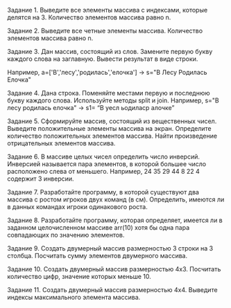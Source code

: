Задание 1. Выведите все элементы массива с индексами, которые делятся на 3. Количество элементов массива равно n.

Задание 2. Выведите все четные элементы массива. Количество элементов массива равно n.

Задание 3. Дан массив, состоящий из слов. Замените первую букву каждого слова на заглавную. Вывести результат в виде строки.

Например, a=['В','лесу','родилась','елочка'] -> s="В Лесу Родилась Елочка"

Задание 4. Дана строка. Поменяйте местами первую и последнюю букву каждого слова. Используйте методы split и join. Например, s="В лесу родилась елочка" -> s1= “В уесл ьодиласр алочке”

Задание 5. Сформируйте массив, состоящий из вещественных чисел. Выведите положительные элементы массива на экран. Определите количество положительных элементов массива. Найти произведение отрицательных элементов массива.

Задание 6. В массиве целых чисел определить число инверсий. Инверсией называется пара элементов, в которой большее число расположено слева от меньшего. Например, 24 35 29 44 8 22 4 содержит 3 инверсии.

Задание 7. Разработайте программу, в которой существуют два массива с ростом игроков двух команд (в см). Определить, имеются ли в данных командах игроки одинакового роста.         

Задание 8. Разработайте программу, которая определяет, имеется ли в заданном целочисленном массиве arr(10) хотя бы одна пара совпадающих по значению элементов.

Задание 9. Создать двумерный массив размерностью 3 строки на 3 столбца. Посчитать сумму элементов двумерного массива.

Задание 10. Создать двумерный массив размерностью 4x3. Посчитать количество цифр, значение которых меньше 10.

Задание 11. Создать двумерный массив размерностью 4x4. Выведите индексы максимального элемента массива.